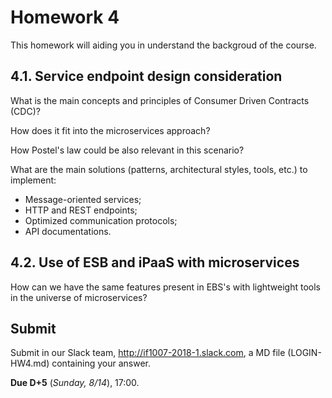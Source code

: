 # Homework 4

This homework will aiding you in understand the backgroud of the course.

## 4.1. Service endpoint design consideration

What is the main concepts and principles of Consumer Driven Contracts (CDC)?

How does it fit into the microservices approach?

How Postel's law could be also relevant in this scenario?

What are the main solutions (patterns, architectural styles, tools, etc.) to implement:

- Message-oriented services;
- HTTP and REST endpoints;
- Optimized communication protocols;
- API documentations.

## 4.2. Use of ESB and iPaaS with microservices

How can we have the same features present in EBS's with lightweight tools in the universe of microservices?

## Submit

Submit in our Slack team, http://if1007-2018-1.slack.com, a MD file (LOGIN-HW4.md) containing your answer.

**Due D+5** (_Sunday, 8/14_), 17:00.
